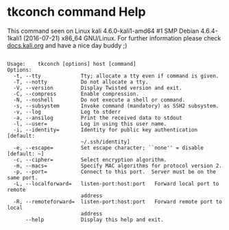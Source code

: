 # tkconch command Help
 
 This command seen on Linux kali 4.6.0-kali1-amd64 #1 SMP Debian 4.6.4-1kali1 (2016-07-21) x86_64 GNU/Linux. For further information please check [docs.kali.org](docs.kali.org) and have a nice day buddy ;) 

~~~

Usage:    tkconch [options] host [command]
Options:
  -t, --tty             Tty; allocate a tty even if command is given.
  -T, --notty           Do not allocate a tty.
  -V, --version         Display Twisted version and exit.
  -C, --compress        Enable compression.
  -N, --noshell         Do not execute a shell or command.
  -s, --subsystem       Invoke command (mandatory) as SSH2 subsystem.
  -v, --log             Log to stderr
  -a, --ansilog         Print the received data to stdout
  -l, --user=           Log in using this user name.
  -i, --identity=       Identity for public key authentication [default:
                        ~/.ssh/identity]
  -e, --escape=         Set escape character; ``none'' = disable [default: ~]
  -c, --cipher=         Select encryption algorithm.
  -m, --macs=           Specify MAC algorithms for protocol version 2.
  -p, --port=           Connect to this port.  Server must be on the same port.
  -L, --localforward=   listen-port:host:port   Forward local port to remote
                        address
  -R, --remoteforward=  listen-port:host:port   Forward remote port to local
                        address
      --help            Display this help and exit.


~~~
